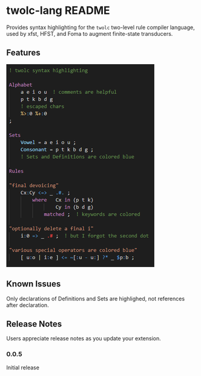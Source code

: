 # twolc-lang README

Provides syntax highlighting for the `twolc` two-level rule compiler language, used by xfst, HFST, and Foma to augment finite-state transducers.


## Features

![Example of twolc syntax highlighting](./images/twolc-highlighting-example.png)

<!-- TODO: Describe specific features of your extension including screenshots of your extension in action. Image paths are relative to this README file. -->


## Known Issues

<!-- Calling out known issues can help limit users opening duplicate issues against your extension. -->

Only declarations of Definitions and Sets are highlighed, not references after declaration.

## Release Notes

Users appreciate release notes as you update your extension.

### 0.0.5

Initial release
